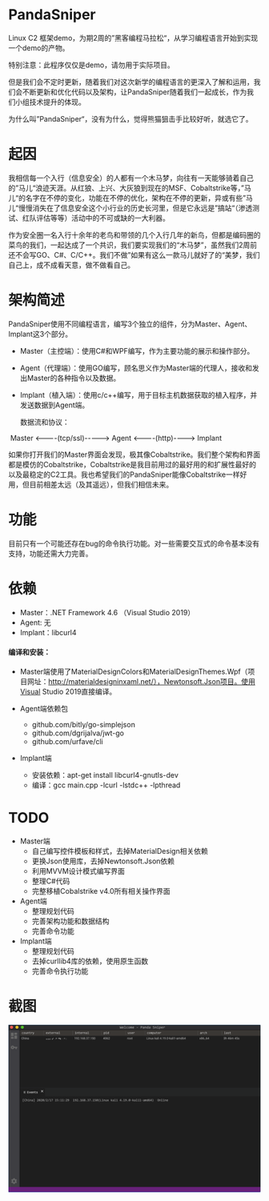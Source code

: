 # PandaSniper
Linux C2 框架demo，为期2周的”黑客编程马拉松“，从学习编程语言开始到实现一个demo的产物。

特别注意：此程序仅仅是demo，请勿用于实际项目。

但是我们会不定时更新，随着我们对这次新学的编程语言的更深入了解和运用，我们会不断更新和优化代码以及架构，让PandaSniper随着我们一起成长，作为我们小组技术提升的体现。

为什么叫”PandaSniper“，没有为什么，觉得熊猫狙击手比较好听，就选它了。

# 起因

我相信每一个入行（信息安全）的人都有一个木马梦，向往有一天能够骑着自己的”马儿“浪迹天涯。从红狼、上兴、大灰狼到现在的MSF、Cobaltstrike等，”马儿“的名字在不停的变化，功能在不停的优化，架构在不停的更新，异或有些”马儿“慢慢消失在了信息安全这个小行业的历史长河里，但是它永远是”搞站“（渗透测试、红队评估等等）活动中的不可或缺的一大利器。

作为安全圈一名入行十余年的老鸟和带领的几个入行几年的新鸟，但都是编码圈的菜鸟的我们，一起达成了一个共识，我们要实现我们的“木马梦”，虽然我们2周前还不会写GO、C#、C/C++。我们不做”如果有这么一款马儿就好了的“美梦，我们自己上，成不成看天意，做不做看自己。

# 架构简述

PandaSniper使用不同编程语言，编写3个独立的组件，分为Master、Agent、Implant这3个部分。

- Master（主控端）：使用C#和WPF编写，作为主要功能的展示和操作部分。

- Agent（代理端）：使用GO编写，顾名思义作为Master端的代理人，接收和发出Master的各种指令以及数据。

- Implant（植入端）：使用c/c++编写，用于目标主机数据获取的植入程序，并发送数据到Agent端。

  

  数据流和协议：

​                        Master       <----(tcp/ssl)----->    Agent    <----(http)---->    Implant



如果你打开我们的Master界面会发现，极其像Cobaltstrike。我们整个架构和界面都是模仿的Cobaltstrike，Cobaltstrike是我目前用过的最好用的和扩展性最好的以及最稳定的C2工具。我也希望我们的PandaSniper能像Cobaltstrike一样好用，但目前相差太远（及其遥远），但我们相信未来。

#  功能

目前只有一个可能还存在bug的命令执行功能。对一些需要交互式的命令基本没有支持，功能还需大力完善。

# 依赖

- Master：.NET Framework 4.6 （Visual Studio 2019）
- Agent: 无
- Implant：libcurl4

#### 编译和安装：

- Master端使用了MaterialDesignColors和MaterialDesignThemes.Wpf（项目网址：http://materialdesigninxaml.net/），Newtonsoft.Json项目。使用Visual Studio 2019直接编译。

- Agent端依赖包
  - github.com/bitly/go-simplejson
  - github.com/dgrijalva/jwt-go
  -  github.com/urfave/cli
- Implant端
  - 安装依赖：apt-get install libcurl4-gnutls-dev
  - 编译：gcc main.cpp -lcurl -lstdc++ -lpthread

# TODO

- Master端
  - 自己编写控件模板和样式，去掉MaterialDesign相关依赖
  - 更换Json使用库，去掉Newtonsoft.Json依赖
  - 利用MVVM设计模式编写界面
  - 整理C#代码
  - 完整移植Cobalstrike v4.0所有相关操作界面
- Agent端
  - 整理规划代码
  - 完善架构功能和数据结构
  - 完善命令功能
- Implant端
  - 整理规划代码
  - 去掉curllib4库的依赖，使用原生函数
  - 完善命令执行功能

# 截图

![](1.png)
